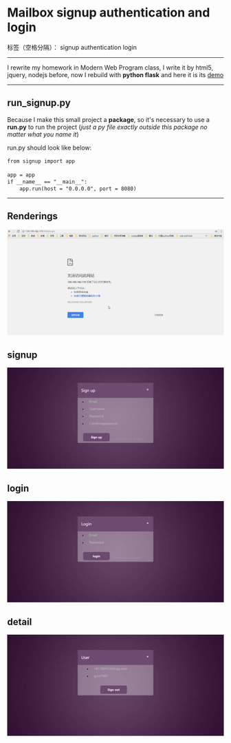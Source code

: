 # Mailbox signup authentication and login

标签（空格分隔）： signup authentication login 


----------

I rewrite my homework in Modern Web Program class, I write it by html5, jquery, nodejs before, now I rebuild with **python flask** and here it is its [demo][1]


----------
## run_signup.py ##
Because I make this small project a **package**, so it's necessary to use a **run.py** to run the project (*just a py file exactly outside this package no matter what you name it*)

run.py should look like below:
```
from signup import app

app = app
if __name__ == "__main__":
	app.run(host = "0.0.0.0", port = 8080)
```

----------
## Renderings ##
![Rendering][2]

## signup ##
![signup][3]

## login ##
![login][4]

## detail ##
![detail][5]


  [1]: http://139.199.182.179/signup
  [2]: https://github.com/gzm1997/signup/blob/master/screenshots/signup.gif?raw=true
  [3]: https://github.com/gzm1997/signup/blob/master/screenshots/signup.png?raw=true
  [4]: https://github.com/gzm1997/signup/blob/master/screenshots/login.png?raw=true
  [5]: https://github.com/gzm1997/signup/blob/master/screenshots/detail.png?raw=true
